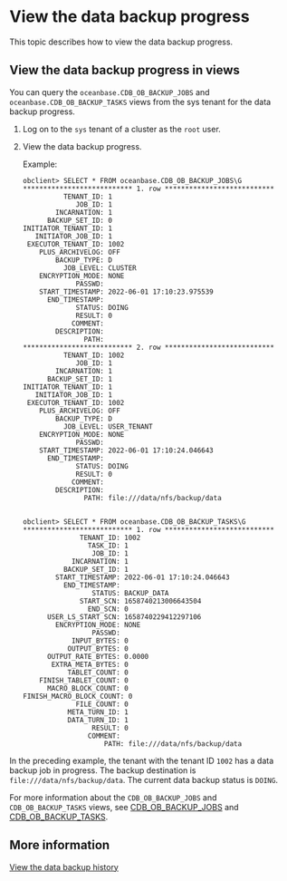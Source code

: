# View the data backup progress

This topic describes how to view the data backup progress.

## View the data backup progress in views

You can query the `oceanbase.CDB_OB_BACKUP_JOBS` and `oceanbase.CDB_OB_BACKUP_TASKS` views from the sys tenant for the data backup progress.

1. Log on to the `sys` tenant of a cluster as the `root` user.

2. View the data backup progress.

   Example:

   ```shell
   obclient> SELECT * FROM oceanbase.CDB_OB_BACKUP_JOBS\G
   *************************** 1. row ***************************
             TENANT_ID: 1
                JOB_ID: 1
           INCARNATION: 1
         BACKUP_SET_ID: 0
   INITIATOR_TENANT_ID: 1
      INITIATOR_JOB_ID: 1
    EXECUTOR_TENANT_ID: 1002
       PLUS_ARCHIVELOG: OFF
           BACKUP_TYPE: D
             JOB_LEVEL: CLUSTER
       ENCRYPTION_MODE: NONE
                PASSWD:
       START_TIMESTAMP: 2022-06-01 17:10:23.975539
         END_TIMESTAMP:
                STATUS: DOING
                RESULT: 0
               COMMENT:
           DESCRIPTION:
                  PATH:
   *************************** 2. row ***************************
             TENANT_ID: 1002
                JOB_ID: 1
           INCARNATION: 1
         BACKUP_SET_ID: 1
   INITIATOR_TENANT_ID: 1
      INITIATOR_JOB_ID: 1
    EXECUTOR_TENANT_ID: 1002
       PLUS_ARCHIVELOG: OFF
           BACKUP_TYPE: D
             JOB_LEVEL: USER_TENANT
       ENCRYPTION_MODE: NONE
                PASSWD:
       START_TIMESTAMP: 2022-06-01 17:10:24.046643
         END_TIMESTAMP:
                STATUS: DOING
                RESULT: 0
               COMMENT:
           DESCRIPTION:
                  PATH: file:///data/nfs/backup/data


   obclient> SELECT * FROM oceanbase.CDB_OB_BACKUP_TASKS\G
   *************************** 1. row ***************************
                 TENANT_ID: 1002
                   TASK_ID: 1
                    JOB_ID: 1
               INCARNATION: 1
             BACKUP_SET_ID: 1
           START_TIMESTAMP: 2022-06-01 17:10:24.046643
             END_TIMESTAMP:
                    STATUS: BACKUP_DATA
                 START_SCN: 1658740213006643504
                   END_SCN: 0
         USER_LS_START_SCN: 1658740229412297106
           ENCRYPTION_MODE: NONE
                    PASSWD:
               INPUT_BYTES: 0
              OUTPUT_BYTES: 0
         OUTPUT_RATE_BYTES: 0.0000
          EXTRA_META_BYTES: 0
              TABLET_COUNT: 0
       FINISH_TABLET_COUNT: 0
         MACRO_BLOCK_COUNT: 0
   FINISH_MACRO_BLOCK_COUNT: 0
                FILE_COUNT: 0
              META_TURN_ID: 1
              DATA_TURN_ID: 1
                    RESULT: 0
                   COMMENT:
                       PATH: file:///data/nfs/backup/data
   ```

In the preceding example, the tenant with the tenant ID `1002` has a data backup job in progress. The backup destination is `file:///data/nfs/backup/data`. The current data backup status is `DOING`.

For more information about the `CDB_OB_BACKUP_JOBS` and `CDB_OB_BACKUP_TASKS` views, see [CDB_OB_BACKUP_JOBS](../../../7.reference/5.system-reference/4.system-overview-of-mysql-mode/2.dictionary-view-of-mysql-mode/119.oceanbase-cdb_ob_backup_jobs-of-mysql-mode.md) and [CDB_OB_BACKUP_TASKS](../../../7.reference/5.system-reference/4.system-overview-of-mysql-mode/2.dictionary-view-of-mysql-mode/123.oceanbase-cdb_ob_backup_tasks-of-mysql-mode.md).

## More information

[View the data backup history](6.view-data-backup-history.md)
